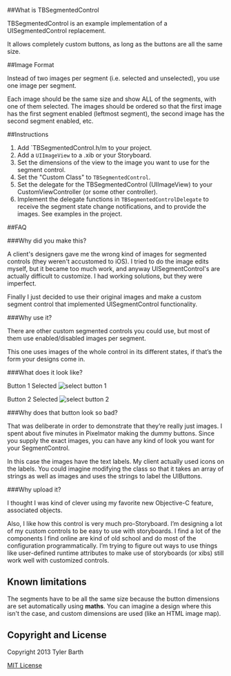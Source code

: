 ##What is TBSegmentedControl

TBSegmentedControl is an example implementation of a UISegmentedControl replacement. 

It allows completely custom buttons, as long as the buttons are all the same size.

##Image Format

Instead of two images per segment (i.e. selected and unselected), you use one image per segment.

Each image should be the same size and show ALL of the segments, with one of them selected. The images should be ordered so that the first image has the first segment enabled (leftmost segment), the second image has the second segment enabled, etc.

##Instructions

1. Add `TBSegmentedControl.h/m to your project. 
1. Add a `UIImageView` to a .xib or your Storyboard. 
2. Set the dimensions of the view to the image you want to use for the segment control.
3. Set the "Custom Class" to `TBSegmentedControl`.
4. Set the delegate for the TBSegmentedControl (UIImageView) to your CustomViewController (or some other controller).  
5. Implement the delegate functions in `TBSegmentedControlDelegate` to receive the segment state change notifications, and to provide the images. See examples in the project. 

##FAQ

###Why did you make this?

A client's designers gave me the wrong kind of images for segmented controls (they weren't accustomed to iOS). I tried to do the image edits myself, but it became too much work, and anyway UISegmentControl's are actually difficult to customize. I had working solutions, but they were imperfect. 

Finally I just decided to use their original images and make a custom segment control that  implemented UISegmentControl functionality.

###Why use it?

There are other custom segmented controls you could use, but most of them use enabled/disabled images per segment. 

This one uses images of the whole control in its different states, if that’s the form your designs come in.

###What does it look like?

Button 1 Selected
![select button 1](https://raw.github.com/divergio/TBSegmentedController/master/segment_screenshot1.png)

Button 2 Selected
![select button 2](https://raw.github.com/divergio/TBSegmentedController/master/segment_screenshot2.png)

###Why does that button look so bad?

That was deliberate in order to demonstrate that they’re really just images.  I spent about five minutes in Pixelmator making the dummy buttons. Since you supply the exact images, you can have any kind of look you want for your SegmentControl.

In this case the images have the text labels. My client actually used icons on the labels. You could imagine modifying the class so that it takes an array of strings as well as images and uses the strings to label the UIButtons.

###Why upload it?

I thought I was kind of clever using my favorite new Objective-C feature, associated objects. 

Also, I like how this control is very much pro-Storyboard. I’m designing a lot of my custom controls to be easy to use with storyboards. I find a lot of the components I find online are kind of old school and do most of the configuration programmatically. I’m trying to figure out ways to use things like user-defined runtime attributes to make use of storyboards (or xibs) still work well with customized controls. 

## Known limitations

The segments have to be all the same size because the button dimensions are set automatically using **maths**. You can imagine a design where this isn't the case, and custom dimensions are used (like an HTML image map). 

## Copyright and License

Copyright 2013 Tyler Barth

[MIT License](http://opensource.org/licenses/MIT "license")